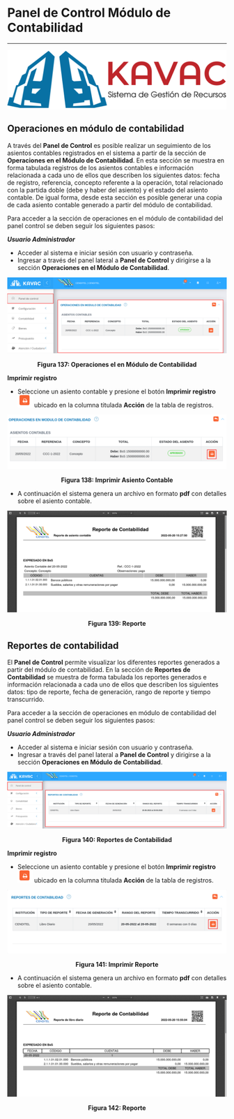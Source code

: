 # Panel de Control Módulo de Contabilidad
*****************************************

![Screenshot](../img/logokavac.png#imagen)

## Operaciones en módulo de contabilidad


A través del **Panel de Control** es posible realizar un seguimiento de los asientos contables registrados en el sistema a partir de la sección de **Operaciones en el Módulo de Contabilidad**.   En esta sección se muestra en forma tabulada registros de los asientos contables e información relacionada a cada uno de ellos que describen los siguientes datos: fecha de registro, referencia, concepto referente a la operación, total relacionado con la partida doble (debe y haber del asiento) y el estado  del asiento contable. De igual forma, desde esta sección es posible generar una copia de cada asiento contable generado a partir del módulo de contabilidad. 


Para acceder a la sección de operaciones en el módulo de contabilidad del panel control se deben seguir los siguientes pasos:

***Usuario Administrador***

-   Acceder al sistema e iniciar sesión con usuario y contraseña.
-   Ingresar a través del panel lateral a **Panel de Control** y dirigirse a la sección **Operaciones en el Módulo de Contabilidad**.


![Screenshot](../img/figure_36.png)<div style="text-align: center;font-weight: bold">Figura 137: Operaciones el en Módulo de Contabilidad</div>

**Imprimir registro**

-   Seleccione un asiento contable y presione el botón **Imprimir registro** ![Screenshot](../img/print.png) ubicado en la columna titulada **Acción** de la tabla de registros.  

![Screenshot](../img/figure_36_1.png)<div style="text-align: center;font-weight: bold">Figura 138: Imprimir Asiento Contable</div>

-   A continuación el sistema genera un archivo en formato **pdf** con detalles sobre el asiento contable.

![Screenshot](../img/figure_36_2.png)<div style="text-align: center;font-weight: bold">Figura 139: Reporte</div>

## Reportes de contabilidad


El **Panel de Control** permite visualizar los diferentes reportes generados a partir del módulo de contabilidad.    En la sección de **Reportes de Contabilidad** se muestra de forma tabulada los reportes generados e información relacionada a cada uno de ellos que describen los siguientes datos: tipo de reporte, fecha de generación, rango de reporte y tiempo transcurrido. 

Para acceder a la sección de operaciones en módulo de contabilidad del panel control se deben seguir los siguientes pasos:

***Usuario Administrador***

-   Acceder al sistema e iniciar sesión con usuario y contraseña.
-   Ingresar a través del panel lateral a **Panel de Control** y dirigirse a la sección **Operaciones en Módulo de Contabilidad**.


![Screenshot](../img/figure_37.png)<div style="text-align: center;font-weight: bold">Figura 140: Reportes de Contabilidad</div>

**Imprimir registro**

-   Seleccione un asiento contable y presione el botón **Imprimir registro** ![Screenshot](../img/print.png) ubicado en la columna titulada **Acción** de la tabla de registros.  

![Screenshot](../img/figure_37_1.png)<div style="text-align: center;font-weight: bold">Figura 141: Imprimir Reporte</div>

-   A continuación el sistema genera un archivo en formato **pdf** con detalles sobre el asiento contable.

![Screenshot](../img/figure_37_2.png)<div style="text-align: center;font-weight: bold">Figura 142: Reporte</div>









